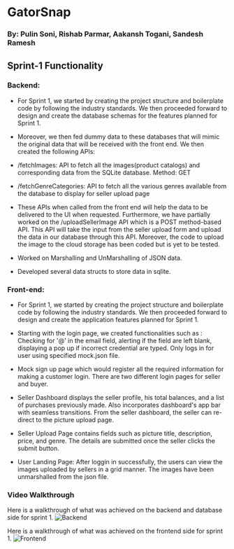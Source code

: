 # GatorSnap 
### By: Pulin Soni, Rishab Parmar, Aakansh Togani, Sandesh Ramesh

## Sprint-1 Functionality

### Backend: 
- For Sprint 1, we started by creating the project structure and boilerplate code by following the industry standards. We then proceeded forward to design and create the database schemas for the features planned for Sprint 1.   

- Moreover, we then fed dummy data to these databases that will mimic the original data that will be received with the front end. We then created the following APIs:

- /fetchImages: API to fetch all the images(product catalogs) and corresponding data from the SQLite database.
Method: GET
- /fetchGenreCategories: API to fetch all the various genres available from the database to display for seller upload page

- These APIs when called from the front end will help the data to be delivered to the UI when requested. Furthermore, we have partially worked on the /uploadSellerImage API which is a POST method-based API. This API will take the input from the seller upload form and upload the data in our database through this API. Moreover, the code to upload the image to the cloud storage has been coded but is yet to be tested.

- Worked on Marshalling and UnMarshalling of JSON data.

- Developed several data structs to store data in sqlite.
### Front-end:
- For Sprint 1, we started by creating the project structure and boilerplate code by following the industry standards. We then proceeded forward to design and create the application features planned for Sprint 1.

- Starting with the login page, we created functionalities such as : Checking for '@' in the email field, alerting if the field are left blank, displaying a pop up if incorrect credential are typed. Only logs in for user using specified mock.json file.

- Mock sign up page which would register all the required information for making a customer login. There are two different login pages for seller and buyer. 

- Seller Dashboard displays the seller profile, his total balances, and a list of purchases previously made. Also incorporates dashboard's app bar with seamless transitions. From the seller dashboard, the seller can re-direct to the picture upload page. 

- Seller Upload Page contains fields such as picture title, description, price, and genre. The details are submitted once the seller clicks the submit button. 

- User Landing Page: After loggin in successfully, the users can view the images uploaded by sellers in a grid manner. The images have been unmarshalled from the json file. 


### Video Walkthrough

Here is a walkthrough of what was achieved on the backend and database side for sprint 1. 
<img src='Gifs/backend_Sprint1.gif' title='Backend' width='' />

Here is a walkthrough of what was achieved on the frontend side for sprint 1. 
<img src='Gifs/Frontend_Sprint1.gif' title='Frontend' width='' />